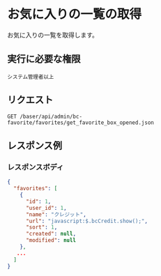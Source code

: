 # お気に入りの一覧の取得

お気に入りの一覧を取得します。

## 実行に必要な権限

```
システム管理者以上
```

## リクエスト
```
GET /baser/api/admin/bc-favorite/favorites/get_favorite_box_opened.json
```
## レスポンス例

### レスポンスボディ

```json
{
  "favorites": [
    {
      "id": 1,
      "user_id": 1,
      "name": "クレジット",
      "url": "javascript:$.bcCredit.show();",
      "sort": 1,
      "created": null,
      "modified": null
    },
   ...
  ]
}
```
